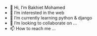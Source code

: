 - 👋 Hi, I’m Bakhiet Mohamed
- 👀 I’m interested in the web
- 🌱 I’m currently learning python & django
- 💞️ I’m looking to collaborate on ...
- 📫 How to reach me ...

<!---
bakhiet19/bakhiet19 is a ✨ special ✨ repository because its `README.md` (this file) appears on your GitHub profile.
You can click the Preview link to take a look at your changes.
--->
